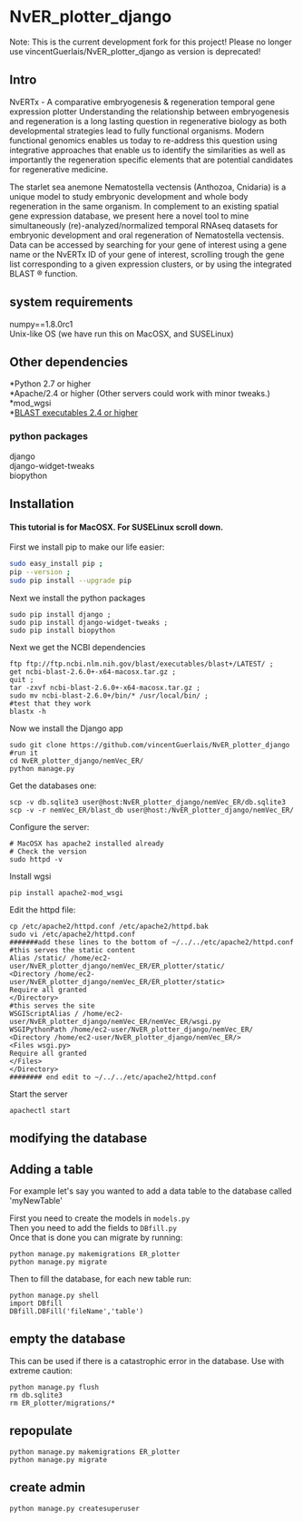 # NvER_plotter_django
Note: This is the current development fork for this project! Please no longer use vincentGuerlais/NvER_plotter_django as version is deprecated!

## Intro

NvERTx - A comparative embryogenesis & regeneration temporal gene expression plotter
Understanding the relationship between embryogenesis and regeneration is a long lasting question in regenerative biology as both developmental strategies lead to fully functional organisms. Modern functional genomics enables us today to re-address this question using integrative approaches that enable us to identify the similarities as well as importantly the regeneration specific elements that are potential candidates for regenerative medicine.

The starlet sea anemone Nematostella vectensis (Anthozoa, Cnidaria) is a unique model to study embryonic development and whole body regeneration in the same organism. In complement to an existing spatial gene expression database, we present here a novel tool to mine simultaneously (re)-analyzed/normalized temporal RNAseq datasets for embryonic development and oral regeneration of Nematostella vectensis. Data can be accessed by searching for your gene of interest using a gene name or the NvERTx ID of your gene of interest, scrolling trough the gene list corresponding to a given expression clusters, or by using the integrated BLAST ® function.

## system requirements
numpy==1.8.0rc1  
Unix-like OS (we have run this on MacOSX, and SUSELinux)  

## Other dependencies 
*Python 2.7 or higher  
*Apache/2.4 or higher (Other servers could work with minor tweaks.)  
*mod_wgsi  
*[BLAST executables 2.4 or higher](ftp://ftp.ncbi.nlm.nih.gov/blast/executables/blast+/LATEST/)  
### python packages
django  
django-widget-tweaks  
biopython  

## Installation  
#### This tutorial is for MacOSX. For SUSELinux scroll down.

First we install pip to make our life easier:  
``` sh
sudo easy_install pip ;
pip --version ;
sudo pip install --upgrade pip

```
Next we install the python packages
```
sudo pip install django ;
sudo pip install django-widget-tweaks ;
sudo pip install biopython
```
Next we get the NCBI dependencies
```
ftp ftp://ftp.ncbi.nlm.nih.gov/blast/executables/blast+/LATEST/ ;
get ncbi-blast-2.6.0+-x64-macosx.tar.gz ;
quit ;
tar -zxvf ncbi-blast-2.6.0+-x64-macosx.tar.gz ;
sudo mv ncbi-blast-2.6.0+/bin/* /usr/local/bin/ ;
#test that they work
blastx -h
```
Now we install the Django app
```
sudo git clone https://github.com/vincentGuerlais/NvER_plotter_django
#run it
cd NvER_plotter_django/nemVec_ER/
python manage.py
```
Get the databases one:
```
scp -v db.sqlite3 user@host:NvER_plotter_django/nemVec_ER/db.sqlite3
scp -v -r nemVec_ER/blast_db user@host:/NvER_plotter_django/nemVec_ER/
```
Configure the server:  
```
# MacOSX has apache2 installed already
# Check the version
sudo httpd -v
```
Install wgsi
```
pip install apache2-mod_wsgi
```

Edit the httpd file:
```
cp /etc/apache2/httpd.conf /etc/apache2/httpd.bak
sudo vi /etc/apache2/httpd.conf
#######add these lines to the bottom of ~/../../etc/apache2/httpd.conf
#this serves the static content
Alias /static/ /home/ec2-user/NvER_plotter_django/nemVec_ER/ER_plotter/static/
<Directory /home/ec2-user/NvER_plotter_django/nemVec_ER/ER_plotter/static>
Require all granted
</Directory>
#this serves the site
WSGIScriptAlias / /home/ec2-user/NvER_plotter_django/nemVec_ER/nemVec_ER/wsgi.py 
WSGIPythonPath /home/ec2-user/NvER_plotter_django/nemVec_ER/
<Directory /home/ec2-user/NvER_plotter_django/nemVec_ER/>
<Files wsgi.py>
Require all granted
</Files>
</Directory> 
######## end edit to ~/../../etc/apache2/httpd.conf
```
Start the server
```
apachectl start
```

##
##
## modifying the database
## 
##

## Adding a table

For example let's say you wanted to add a data table to the database called 'myNewTable'

First you need to create the models in `models.py`  
Then you need to add the fields to `DBfill.py`  
Once that is done you can migrate by running:

```
python manage.py makemigrations ER_plotter
python manage.py migrate
```
Then to fill the database, for each new table run:  
```
python manage.py shell
import DBfill
DBfill.DBFill('fileName','table')
```

## empty the database
This can be used if there is a catastrophic error in the database. Use with extreme caution:  

```
python manage.py flush
rm db.sqlite3
rm ER_plotter/migrations/*
```

## repopulate
```
python manage.py makemigrations ER_plotter
python manage.py migrate
```

## create admin
```
python manage.py createsuperuser
```
